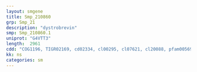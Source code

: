 ```yaml
---
layout: smgene
title: Smp_210860
grp: Smp_21
description: "dystrobrevin"
smp: Smp_210860.1
uniprot: "G4VTT3"
length:  2961
cdd: "COG1196, TIGR02169, cd02334, cl00295, cl07621, cl20088, pfam00569, pfam09068, pfam09069, pfam14988, smart00291"
kk: ns
categories: sm
---
```

